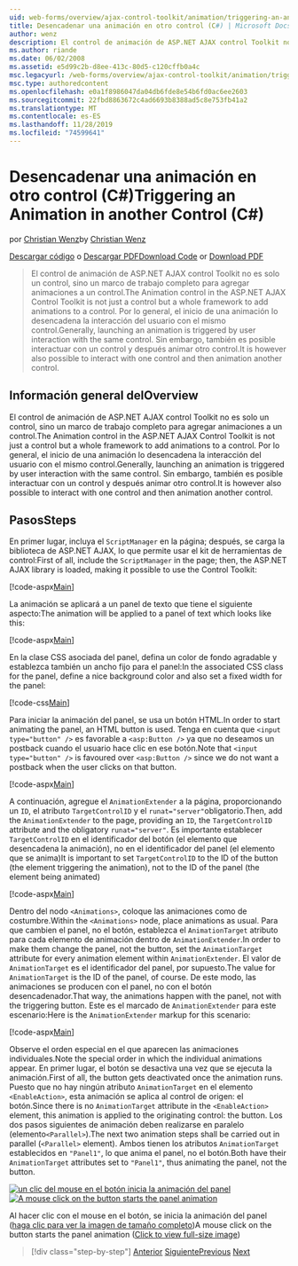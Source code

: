 ```yaml
---
uid: web-forms/overview/ajax-control-toolkit/animation/triggering-an-animation-in-another-control-cs
title: Desencadenar una animación en otro control (C#) | Microsoft Docs
author: wenz
description: El control de animación de ASP.NET AJAX control Toolkit no es solo un control, sino un marco de trabajo completo para agregar animaciones a un control. Por lo general, el inicio de...
ms.author: riande
ms.date: 06/02/2008
ms.assetid: e5d99c2b-d8ee-413c-80d5-c120cffb0a4c
msc.legacyurl: /web-forms/overview/ajax-control-toolkit/animation/triggering-an-animation-in-another-control-cs
msc.type: authoredcontent
ms.openlocfilehash: e0a1f8986047da04db6fde8e54b6fd0ac6ee2603
ms.sourcegitcommit: 22fbd8863672c4ad6693b8388ad5c8e753fb41a2
ms.translationtype: MT
ms.contentlocale: es-ES
ms.lasthandoff: 11/28/2019
ms.locfileid: "74599641"
---
```

# <a name="triggering-an-animation-in-another-control-c"></a><span data-ttu-id="3d39e-104">Desencadenar una animación en otro control (C#)</span><span class="sxs-lookup"><span data-stu-id="3d39e-104">Triggering an Animation in another Control (C#)</span></span>

<span data-ttu-id="3d39e-105">por [Christian Wenz](https://github.com/wenz)</span><span class="sxs-lookup"><span data-stu-id="3d39e-105">by [Christian Wenz](https://github.com/wenz)</span></span>

<span data-ttu-id="3d39e-106">[Descargar código](https://download.microsoft.com/download/f/9/a/f9a26acd-8df4-4484-8a18-199e4598f411/Animation8.cs.zip) o [Descargar PDF](https://download.microsoft.com/download/6/7/1/6718d452-ff89-4d3f-a90e-c74ec2d636a3/animation8CS.pdf)</span><span class="sxs-lookup"><span data-stu-id="3d39e-106">[Download Code](https://download.microsoft.com/download/f/9/a/f9a26acd-8df4-4484-8a18-199e4598f411/Animation8.cs.zip) or [Download PDF](https://download.microsoft.com/download/6/7/1/6718d452-ff89-4d3f-a90e-c74ec2d636a3/animation8CS.pdf)</span></span>

> <span data-ttu-id="3d39e-107">El control de animación de ASP.NET AJAX control Toolkit no es solo un control, sino un marco de trabajo completo para agregar animaciones a un control.</span><span class="sxs-lookup"><span data-stu-id="3d39e-107">The Animation control in the ASP.NET AJAX Control Toolkit is not just a control but a whole framework to add animations to a control.</span></span> <span data-ttu-id="3d39e-108">Por lo general, el inicio de una animación lo desencadena la interacción del usuario con el mismo control.</span><span class="sxs-lookup"><span data-stu-id="3d39e-108">Generally, launching an animation is triggered by user interaction with the same control.</span></span> <span data-ttu-id="3d39e-109">Sin embargo, también es posible interactuar con un control y después animar otro control.</span><span class="sxs-lookup"><span data-stu-id="3d39e-109">It is however also possible to interact with one control and then animation another control.</span></span>

## <a name="overview"></a><span data-ttu-id="3d39e-110">Información general del</span><span class="sxs-lookup"><span data-stu-id="3d39e-110">Overview</span></span>

<span data-ttu-id="3d39e-111">El control de animación de ASP.NET AJAX control Toolkit no es solo un control, sino un marco de trabajo completo para agregar animaciones a un control.</span><span class="sxs-lookup"><span data-stu-id="3d39e-111">The Animation control in the ASP.NET AJAX Control Toolkit is not just a control but a whole framework to add animations to a control.</span></span> <span data-ttu-id="3d39e-112">Por lo general, el inicio de una animación lo desencadena la interacción del usuario con el mismo control.</span><span class="sxs-lookup"><span data-stu-id="3d39e-112">Generally, launching an animation is triggered by user interaction with the same control.</span></span> <span data-ttu-id="3d39e-113">Sin embargo, también es posible interactuar con un control y después animar otro control.</span><span class="sxs-lookup"><span data-stu-id="3d39e-113">It is however also possible to interact with one control and then animation another control.</span></span>

## <a name="steps"></a><span data-ttu-id="3d39e-114">Pasos</span><span class="sxs-lookup"><span data-stu-id="3d39e-114">Steps</span></span>

<span data-ttu-id="3d39e-115">En primer lugar, incluya el `ScriptManager` en la página; después, se carga la biblioteca de ASP.NET AJAX, lo que permite usar el kit de herramientas de control:</span><span class="sxs-lookup"><span data-stu-id="3d39e-115">First of all, include the `ScriptManager` in the page; then, the ASP.NET AJAX library is loaded, making it possible to use the Control Toolkit:</span></span>

[!code-aspx[Main](triggering-an-animation-in-another-control-cs/samples/sample1.aspx)]

<span data-ttu-id="3d39e-116">La animación se aplicará a un panel de texto que tiene el siguiente aspecto:</span><span class="sxs-lookup"><span data-stu-id="3d39e-116">The animation will be applied to a panel of text which looks like this:</span></span>

[!code-aspx[Main](triggering-an-animation-in-another-control-cs/samples/sample2.aspx)]

<span data-ttu-id="3d39e-117">En la clase CSS asociada del panel, defina un color de fondo agradable y establezca también un ancho fijo para el panel:</span><span class="sxs-lookup"><span data-stu-id="3d39e-117">In the associated CSS class for the panel, define a nice background color and also set a fixed width for the panel:</span></span>

[!code-css[Main](triggering-an-animation-in-another-control-cs/samples/sample3.css)]

<span data-ttu-id="3d39e-118">Para iniciar la animación del panel, se usa un botón HTML.</span><span class="sxs-lookup"><span data-stu-id="3d39e-118">In order to start animating the panel, an HTML button is used.</span></span> <span data-ttu-id="3d39e-119">Tenga en cuenta que `<input type="button" />` es favorable a `<asp:Button />` ya que no deseamos un postback cuando el usuario hace clic en ese botón.</span><span class="sxs-lookup"><span data-stu-id="3d39e-119">Note that `<input type="button" />` is favoured over `<asp:Button />` since we do not want a postback when the user clicks on that button.</span></span>

[!code-aspx[Main](triggering-an-animation-in-another-control-cs/samples/sample4.aspx)]

<span data-ttu-id="3d39e-120">A continuación, agregue el `AnimationExtender` a la página, proporcionando un `ID`, el atributo `TargetControlID` y el `runat="server"`obligatorio.</span><span class="sxs-lookup"><span data-stu-id="3d39e-120">Then, add the `AnimationExtender` to the page, providing an `ID`, the `TargetControlID` attribute and the obligatory `runat="server"`.</span></span> <span data-ttu-id="3d39e-121">Es importante establecer `TargetControlID` en el identificador del botón (el elemento que desencadena la animación), no en el identificador del panel (el elemento que se anima)</span><span class="sxs-lookup"><span data-stu-id="3d39e-121">It is important to set `TargetControlID` to the ID of the button (the element triggering the animation), not to the ID of the panel (the element being animated)</span></span>

[!code-aspx[Main](triggering-an-animation-in-another-control-cs/samples/sample5.aspx)]

<span data-ttu-id="3d39e-122">Dentro del nodo `<Animations>`, coloque las animaciones como de costumbre.</span><span class="sxs-lookup"><span data-stu-id="3d39e-122">Within the `<Animations>` node, place animations as usual.</span></span> <span data-ttu-id="3d39e-123">Para que cambien el panel, no el botón, establezca el `AnimationTarget` atributo para cada elemento de animación dentro de `AnimationExtender`.</span><span class="sxs-lookup"><span data-stu-id="3d39e-123">In order to make them change the panel, not the button, set the `AnimationTarget` attribute for every animation element within `AnimationExtender`.</span></span> <span data-ttu-id="3d39e-124">El valor de `AnimationTarget` es el identificador del panel, por supuesto.</span><span class="sxs-lookup"><span data-stu-id="3d39e-124">The value for `AnimationTarget` is the ID of the panel, of course.</span></span> <span data-ttu-id="3d39e-125">De este modo, las animaciones se producen con el panel, no con el botón desencadenador.</span><span class="sxs-lookup"><span data-stu-id="3d39e-125">That way, the animations happen with the panel, not with the triggering button.</span></span> <span data-ttu-id="3d39e-126">Este es el marcado de `AnimationExtender` para este escenario:</span><span class="sxs-lookup"><span data-stu-id="3d39e-126">Here is the `AnimationExtender` markup for this scenario:</span></span>

[!code-aspx[Main](triggering-an-animation-in-another-control-cs/samples/sample6.aspx)]

<span data-ttu-id="3d39e-127">Observe el orden especial en el que aparecen las animaciones individuales.</span><span class="sxs-lookup"><span data-stu-id="3d39e-127">Note the special order in which the individual animations appear.</span></span> <span data-ttu-id="3d39e-128">En primer lugar, el botón se desactiva una vez que se ejecuta la animación.</span><span class="sxs-lookup"><span data-stu-id="3d39e-128">First of all, the button gets deactivated once the animation runs.</span></span> <span data-ttu-id="3d39e-129">Puesto que no hay ningún atributo `AnimationTarget` en el elemento `<EnableAction>`, esta animación se aplica al control de origen: el botón.</span><span class="sxs-lookup"><span data-stu-id="3d39e-129">Since there is no `AnimationTarget` attribute in the `<EnableAction>` element, this animation is applied to the originating control: the button.</span></span> <span data-ttu-id="3d39e-130">Los dos pasos siguientes de animación deben realizarse en paralelo (elemento`<Parallel>`).</span><span class="sxs-lookup"><span data-stu-id="3d39e-130">The next two animation steps shall be carried out in parallel (`<Parallel>` element).</span></span> <span data-ttu-id="3d39e-131">Ambos tienen los atributos `AnimationTarget` establecidos en `"Panel1"`, lo que anima el panel, no el botón.</span><span class="sxs-lookup"><span data-stu-id="3d39e-131">Both have their `AnimationTarget` attributes set to `"Panel1"`, thus animating the panel, not the button.</span></span>

<span data-ttu-id="3d39e-132">[![un clic del mouse en el botón inicia la animación del panel](triggering-an-animation-in-another-control-cs/_static/image2.png)](triggering-an-animation-in-another-control-cs/_static/image1.png)</span><span class="sxs-lookup"><span data-stu-id="3d39e-132">[![A mouse click on the button starts the panel animation](triggering-an-animation-in-another-control-cs/_static/image2.png)](triggering-an-animation-in-another-control-cs/_static/image1.png)</span></span>

<span data-ttu-id="3d39e-133">Al hacer clic con el mouse en el botón, se inicia la animación del panel ([haga clic para ver la imagen de tamaño completo](triggering-an-animation-in-another-control-cs/_static/image3.png))</span><span class="sxs-lookup"><span data-stu-id="3d39e-133">A mouse click on the button starts the panel animation ([Click to view full-size image](triggering-an-animation-in-another-control-cs/_static/image3.png))</span></span>

> [!div class="step-by-step"]
> <span data-ttu-id="3d39e-134">[Anterior](disabling-actions-during-animation-cs.md)
> [Siguiente](modifying-animations-from-the-server-side-cs.md)</span><span class="sxs-lookup"><span data-stu-id="3d39e-134">[Previous](disabling-actions-during-animation-cs.md)
[Next](modifying-animations-from-the-server-side-cs.md)</span></span>
